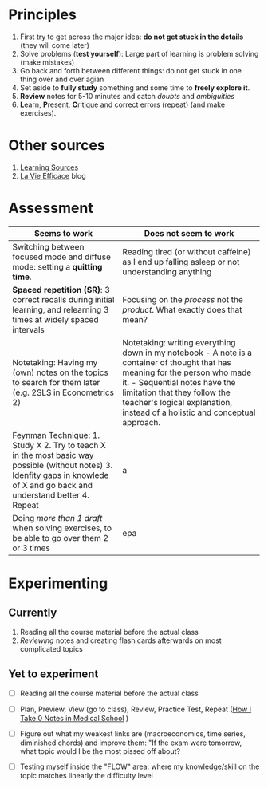 # Principles
1. First try to get across the major idea: **do not get stuck in the details** (they will come later)
2. Solve problems (**test yourself**): Large part of learning is problem solving (make mistakes)
3. Go back and forth between different things: do not get stuck in one thing over and over agian
4. Set aside to **fully study** something and some time to **freely explore it**.
5. **Review** notes for 5-10 minutes and catch *doubts* and *ambiguities* 
6. **L**earn, **P**resent, **C**ritique and correct errors (repeat) (and make exercises).

# Other sources
1. [Learning Sources](./learning_resources/learning_resources.md)
2. [La Vie Efficace](https://lavieefficace.wordpress.com/) blog

# Assessment 
| **Seems to work**  | **Does not seem to work** |
| --- | --- |
| Switching between focused mode and diffuse mode:  setting a **quitting time**.  | Reading tired (or without caffeine) as I end up falling asleep or not understanding anything  |
| **Spaced repetition (SR)**: 3 correct recalls during initial learning, and relearning 3 times at widely spaced intervals  | Focusing on the *process* not the *product*. What exactly does that mean?  |
| Notetaking: Having my (own) notes on the topics to search for them later (e.g. 2SLS in Econometrics 2)| Notetaking: writing everything down in my notebook - A note is a container of thought that has meaning for the person who made it. - Sequential notes have the limitation that they follow the teacher's logical explanation, instead of a holistic and conceptual approach. |
|Feynman Technique:  1. Study X 2. Try to teach X in the most basic way possible (without notes) 3. Idenfity gaps in knowlede of X and go back and understand better  4. Repeat |a|
| Doing *more than 1 draft* when solving exercises, to be able to go over them 2 or 3 times|epa|

# Experimenting
## Currently
1. Reading all the course material before the actual class
2. *Reviewing* notes and creating flash cards afterwards on most complicated topics

## Yet to experiment
- [ ] Reading all the course material before the actual class
- [ ] Plan, Preview, View (go to class), Review, Practice Test, Repeat ([How I Take 0 Notes in Medical School](https://youtu.be/CeEZJPJO474) )
- [ ] Figure out what my weakest links are (macroeconomics, time series, diminished chords) and improve them: "If the exam were tomorrow, what topic would I be the most pissed off about?
- [ ] Testing myself inside the "FLOW" area: where my knowledge/skill on the topic matches linearly the difficulty level

